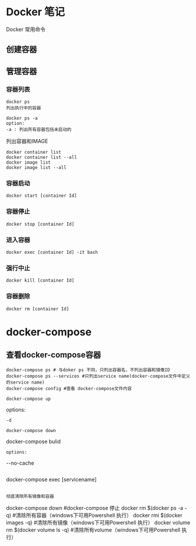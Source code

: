 # Docker 笔记
Docker 常用命令
## 创建容器


## 管理容器
### 容器列表
```
docker ps
列出执行中的容器

docker ps -a
option:
-a : 列出所有容器包括未启动的
```
列出容器和IMAGE
```
docker container list
docker container list --all
docker image list
docker image list --all
```
### 容器启动
```
docker start [container Id]
```
### 容器停止
```
docker stop [container Id]
```
### 进入容器
```
docker exec [container Id] -it bash
```
### 强行中止
```
docker kill [container Id]
```
### 容器删除
```
docker rm [container Id]
```
# docker-compose
## 查看docker-compose容器
```
docker-compose ps # 与doker ps 不同，只列出容器名，不列出容器和镜像ID
docker-compose ps --services #只列出service name(docker-compose文件中定义的service name)
docker-compose config #查看 docker-compose文件内容
```

```
docker-compose up
```
options:
```
-d
```
```
docker-compose down

```
docker-compose bulid
```
options:
```
--no-cache
```
```
docker-compose exec [servicename]
```

彻底清除所有镜像和容器
```
docker-compose down               #docker-compose 停止
docker rm $(docker ps -a -q)      #清除所有容器（windows下可用Powershell 执行）
docker rmi $(docker images -q)    #清除所有镜像（windows下可用Powershell 执行）
docker volume rm $(docker volume ls -q)  #清除所有volume（windows下可用Powershell 执行）
```



